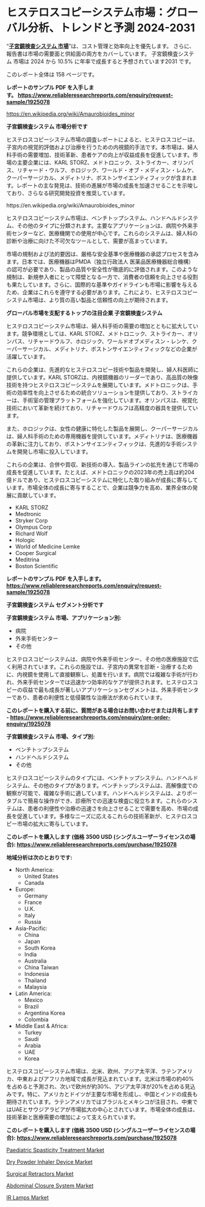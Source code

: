 <p><h1>ヒステロスコピーシステム市場：グローバル分析、トレンドと予測 2024-2031</h1></p><p>&ldquo;<strong><a href="https://www.reliableresearchreports.com/hysteroscopy-system-r1925078?utm_campaign=107&utm_medium=9&utm_source=Github&utm_content=ia&utm_term=24102024&utm_id=hysteroscopy-system">子宮鏡検査システム 市場</a></strong>&rdquo;は、コスト管理と効率向上を優先します。 さらに、報告書は市場の需要面と供給面の両方をカバーしています。 子宮鏡検査システム 市場は 2024 から 10.5% に年率で成長すると予想されています2031 です。</p>
<p>このレポート全体は 158 ページです。</p>
<p><strong>レポートのサンプル PDF を入手します。&nbsp;<a href="https://www.reliableresearchreports.com/enquiry/request-sample/1925078?utm_campaign=107&utm_medium=9&utm_source=Github&utm_content=ia&utm_term=24102024&utm_id=hysteroscopy-system">https://www.reliableresearchreports.com/enquiry/request-sample/1925078</a></strong></p>
<p><a href="https://en.wikipedia.org/wiki/Amaurobioides_minor?utm_campaign=107&utm_medium=9&utm_source=Github&utm_content=ia&utm_term=24102024&utm_id=hysteroscopy-system">https://en.wikipedia.org/wiki/Amaurobioides_minor</a></p>
<p><strong>子宮鏡検査システム 市場分析です</strong></p>
<p><p>ヒステロスコピーシステム市場の調査レポートによると、ヒステロスコピーは、子宮内の視覚的評価および治療を行うための内視鏡的手法です。本市場は、婦人科手術の需要増加、技術革新、患者ケアの向上が収益成長を促進しています。市場の主要企業には、KARL STORZ、メドトロニック、ストライカー、オリンパス、リチャード・ウルフ、ホロジック、ワールド・オブ・メディスン・レムケ、クーパーサージカル、メディトリナ、ボストンサイエンティフィックが含まれます。レポートの主な発見は、技術の進展が市場の成長を加速させることを示唆しており、さらなる研究開発投資を推奨しています。</p></p>
<p>https://en.wikipedia.org/wiki/Amaurobioides_minor</p>
<p><p>ヒステロスコピーシステム市場は、ベンチトップシステム、ハンドヘルドシステム、その他のタイプに分類されます。主要なアプリケーションは、病院や外来手術センターなど、医療機関での使用が中心です。これらのシステムは、婦人科の診断や治療に向けた不可欠なツールとして、需要が高まっています。</p><p>市場の規制および法的要因は、厳格な安全基準や医療機器の承認プロセスを含みます。日本では、医療機器はPMDA（独立行政法人 医薬品医療機器総合機構）の認可が必要であり、製品の品質や安全性が徹底的に評価されます。このような規制は、新規参入者にとって障壁となる一方で、消費者の信頼を向上させる役割も果たしています。さらに、国際的な基準やガイドラインも市場に影響を与えるため、企業はこれらを遵守する必要があります。これにより、ヒステロスコピーシステム市場は、より質の高い製品と信頼性の向上が期待されます。</p></p>
<p><strong>グローバル市場を支配するトップの注目企業 子宮鏡検査システム</strong></p>
<p><p>ヒステロスコピーシステム市場は、婦人科手術の需要の増加とともに拡大しています。競争環境としては、KARL STORZ、メドトロニック、ストライカー、オリンパス、リチャードウルフ、ホロジック、ワールドオブメディスン・レンケ、クーパーサージカル、メディトリナ、ボストンサイエンティフィックなどの企業が活躍しています。</p><p>これらの企業は、先進的なヒステロスコピー技術や製品を開発し、婦人科医師に提供しています。KARL STORZは、内視鏡機器のリーダーであり、高品質の映像技術を持つヒステロスコピーシステムを展開しています。メドトロニックは、手術の効率性を向上させるための統合ソリューションを提供しており、ストライカーは、手術室の管理プラットフォームを強化しています。オリンパスは、視覚化技術において革新を続けており、リチャードウルフは高精度の器具を提供しています。</p><p>また、ホロジックは、女性の健康に特化した製品を展開し、クーパーサージカルは、婦人科手術のための専用機器を提供しています。メディトリナは、医療機器の革新に注力しており、ボストンサイエンティフィックは、先進的な手術システムを開発し市場に投入しています。</p><p>これらの企業は、合併や買収、新技術の導入、製品ラインの拡充を通じて市場の成長を促進しています。たとえば、メドトロニックの2023年の売上高は約204億ドルであり、ヒステロスコピーシステムに特化した取り組みが成長に寄与しています。市場全体の成長に寄与することで、企業は競争力を高め、業界全体の発展に貢献しています。</p></p>
<p><ul><li>KARL STORZ</li><li>Medtronic</li><li>Stryker Corp</li><li>Olympus Corp</li><li>Richard Wolf</li><li>Hologic</li><li>World of Medicine Lemke</li><li>Cooper Surgical</li><li>Meditrina</li><li>Boston Scientific</li></ul></p>
<p><strong>レポートのサンプル PDF を入手します。 <a href="https://www.reliableresearchreports.com/enquiry/request-sample/1925078?utm_campaign=107&utm_medium=9&utm_source=Github&utm_content=ia&utm_term=24102024&utm_id=hysteroscopy-system">https://www.reliableresearchreports.com/enquiry/request-sample/1925078</a></strong></p>
<p><strong>子宮鏡検査システム セグメント分析です</strong></p>
<p><strong>子宮鏡検査システム 市場、アプリケーション別:</strong></p>
<p><ul><li>病院</li><li>外来手術センター</li><li>その他</li></ul></p>
<p><p>ヒステロスコピーシステムは、病院や外来手術センター、その他の医療施設で広く利用されています。これらの施設では、子宮内の異常を診断・治療するために、内視鏡を使用して直接観察し、処置を行います。病院では複雑な手術が行われ、外来手術センターでは迅速かつ効率的なケアが提供されます。ヒステロスコピーの収益で最も成長が著しいアプリケーションセグメントは、外来手術センターであり、患者の利便性と低侵襲性な治療法が求められています。</p></p>
<p><strong>このレポートを購入する前に、質問がある場合はお問い合わせまたは共有します - <a href="https://www.reliableresearchreports.com/enquiry/pre-order-enquiry/1925078?utm_campaign=107&utm_medium=9&utm_source=Github&utm_content=ia&utm_term=24102024&utm_id=hysteroscopy-system">https://www.reliableresearchreports.com/enquiry/pre-order-enquiry/1925078</a></strong></p>
<p><strong>子宮鏡検査システム 市場、タイプ別:</strong></p>
<p><ul><li>ベンチトップシステム</li><li>ハンドヘルドシステム</li><li>その他</li></ul></p>
<p><p>ヒステロスコピーシステムのタイプには、ベンチトップシステム、ハンドヘルドシステム、その他のタイプがあります。ベンチトップシステムは、高解像度での観察が可能で、複雑な手術に適しています。ハンドヘルドシステムは、よりポータブルで簡易な操作ができ、診療所での迅速な検査に役立ちます。これらのシステムは、患者の利便性や治療の迅速さを向上させることで需要を高め、市場の成長を促進しています。多様なニーズに応えるこれらの技術革新が、ヒステロスコピー市場の拡大に寄与しています。</p></p>
<p><strong>このレポートを購入します (価格 3500 USD (シングルユーザーライセンスの場合): <a href="https://www.reliableresearchreports.com/purchase/1925078?utm_campaign=107&utm_medium=9&utm_source=Github&utm_content=ia&utm_term=24102024&utm_id=hysteroscopy-system">https://www.reliableresearchreports.com/purchase/1925078</a></strong></p>
<p><strong>地域分析は次のとおりです:</strong></p>
<p><ul>
    <li>
        North America:
        <ul>
            <li>United States</li>
            <li>Canada</li>
        </ul>
    </li>
    <li>
        Europe:
        <ul>
            <li>Germany</li>
            <li>France</li>
            <li>U.K.</li>
            <li>Italy</li>
            <li>Russia</li>
        </ul>
    </li>
    <li>
        Asia-Pacific:
        <ul>
            <li>China</li>
            <li>Japan</li>
            <li>South Korea</li>
            <li>India</li>
            <li>Australia</li>
            <li>China Taiwan</li>
            <li>Indonesia</li>
            <li>Thailand</li>
            <li>Malaysia</li>
        </ul>
    </li>
    <li>
        Latin America:
        <ul>
            <li>Mexico</li>
            <li>Brazil</li>
            <li>Argentina Korea</li>
            <li>Colombia</li>
        </ul>
    </li>
    <li>
        Middle East & Africa:
        <ul>
            <li>Turkey</li>
            <li>Saudi</li>
            <li>Arabia</li>
            <li>UAE</li>
            <li>Korea</li>
        </ul>
    </li>
    </ul></p>
<p><p>ヒステロスコピーシステム市場は、北米、欧州、アジア太平洋、ラテンアメリカ、中東およびアフリカ地域で成長が見込まれています。北米は市場の約40%を占めると予測され、次いで欧州が約30%、アジア太平洋が20%を占める見込みです。特に、アメリカとドイツが主要な市場を形成し、中国とインドの成長も期待されています。ラテンアメリカではブラジルとメキシコが注目され、中東ではUAEとサウジアラビアが市場拡大の中心とされています。市場全体の成長は、技術革新と医療需要の増加によって支えられています。</p></p>
<p><strong>このレポートを購入します (価格 3500 USD (シングルユーザーライセンスの場合): <a href="https://www.reliableresearchreports.com/purchase/1925078?utm_campaign=107&utm_medium=9&utm_source=Github&utm_content=ia&utm_term=24102024&utm_id=hysteroscopy-system">https://www.reliableresearchreports.com/purchase/1925078</a></strong></p>
<p><p><a href="https://github.com/KejsiLoshi121/Market-Research-Report-List-1/blob/main/paediatric-spasticity-treatment-market.md?utm_campaign=107&utm_medium=9&utm_source=Github&utm_content=ia&utm_term=24102024&utm_id=hysteroscopy-system">Paediatric Spasticity Treatment Market</a></p><p><a href="https://www.linkedin.com/pulse/dry-powder-inhaler-device-market-trends-growth-outlook-2024-04ibc?utm_campaign=107&utm_medium=9&utm_source=Github&utm_content=ia&utm_term=24102024&utm_id=hysteroscopy-system">Dry Powder Inhaler Device Market</a></p><p><a href="https://www.linkedin.com/pulse/surgical-retractors-spectrum-usage-patterns-sector-evolution-5bdtc?utm_campaign=107&utm_medium=9&utm_source=Github&utm_content=ia&utm_term=24102024&utm_id=hysteroscopy-system">Surgical Retractors Market</a></p><p><a href="https://github.com/delorasywf/Market-Research-Report-List-1/blob/main/abdominal-closure-system-market.md?utm_campaign=107&utm_medium=9&utm_source=Github&utm_content=ia&utm_term=24102024&utm_id=hysteroscopy-system">Abdominal Closure System Market</a></p><p><a href="https://issuu.com/reportprime-2/docs/ir-lamps-market-size-2030.pptx_4141a4daa1557d?utm_campaign=107&utm_medium=9&utm_source=Github&utm_content=ia&utm_term=24102024&utm_id=hysteroscopy-system">IR Lamps Market</a></p></p>